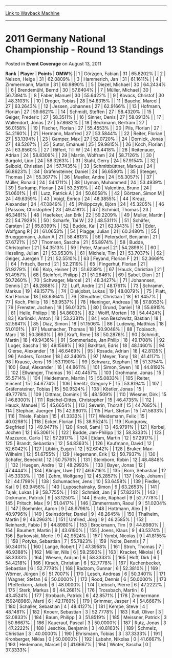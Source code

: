 
---
[Link to Wayback Machine](https://web.archive.org/web/20161013083726/http://magic.wizards.com/en/articles/archive/event-coverage/2011-germany-national-championship-round-13-standings-2011-08-13)

[_metadata_:description]:- "RankPlayerPointsOMW% 1 Görzgen, Fabian 3165.8202% 2 Nelson, Helge 3162.0809% 3 Hammerich, Jan 3161.1611% 4 Zimmermann, Martin 3160.9890% 5 Diezel, Michael 3064.2434% 6 Brendemühl, Bernd 30"
[_metadata_:generator]:- "Drupal 7 (http://drupal.org)"
[_metadata_:node]:- "437261"
[_metadata_:publish_date]:- "2011-08-13"
[_metadata_:source]:- "div-main-content"
[_metadata_:title]:- "2011 Germany National Championship - Round 13 Standings"
[_metadata_:wayback_capture_timestamp]:- "2016-10-13 08:37:26"
[_metadata_:wayback_raw_url]:- "https://web.archive.org/web/20161013083726id_/http://magic.wizards.com/en/articles/archive/event-coverage/2011-germany-national-championship-round-13-standings-2011-08-13"
[_metadata_:wayback_url]:- "http://magic.wizards.com/en/articles/archive/event-coverage/2011-germany-national-championship-round-13-standings-2011-08-13"
---


2011 Germany National Championship - Round 13 Standings
=======================================================



 Posted in **Event Coverage**
 on August 13, 2011 












 **Rank** | **Player** | **Points** | **OMW%** ||  1  | Görzgen, Fabian |  31 | 65.8202% |
|  2  | Nelson, Helge |  31 | 62.0809% |
|  3  | Hammerich, Jan |  31 | 61.1611% |
|  4  | Zimmermann, Martin |  31 | 60.9890% |
|  5  | Diezel, Michael |  30 | 64.2434% |
|  6  | Brendemühl, Bernd |  30 | 57.6404% |
|  7  | Müller, Michael |  30 | 56.7394% |
|  8  | Faber, Manuel |  30 | 55.6422% |
|  9  | Kovacs, Christof |  30 | 48.3103% |
|  10  | Dreger, Tobias |  28 | 54.6315% |
|  11  | Bauche, Marcel |  27 | 63.2643% |
|  12  | Jessen, Johannes |  27 | 62.9166% |
|  13  | Hofmann, Florian |  27 | 59.6621% |
|  14  | Schmidt, Steffen |  27 | 58.4320% |
|  15  | Geiger, Frederic |  27 | 58.3511% |
|  16  | Sinner, Denis |  27 | 58.0913% |
|  17  | Wallendorf, Jonas |  27 | 57.8682% |
|  18  | Beckmann, Bertram |  27 | 56.0158% |
|  19  | Fischer, Florian |  27 | 55.4553% |
|  20  | Pils, Florian |  27 | 54.2160% |
|  21  | Hermann, Manfred |  27 | 53.5844% |
|  22  | Reiter, Florian |  27 | 53.1394% |
|  23  | Gamper, Max |  27 | 52.0720% |
|  24  | Dornick, Jonas |  27 | 48.5207% |
|  25  | Sutor, Emanuel |  25 | 59.9815% |
|  26  | Koch, Florian |  24 | 63.8560% |
|  27  | Riffert, Till W |  24 | 63.4418% |
|  28  | Reitenauer, Adrian |  24 | 58.8309% |
|  29  | Martin, Wolfram |  24 | 58.7126% |
|  30  | Burgold, Lino |  24 | 58.3263% |
|  31  | Stahl, Gerry |  24 | 57.9154% |
|  32  | Seibold, Christian |  24 | 57.7435% |
|  33  | Schmittbüttner, Markus |  24 | 56.8623% |
|  34  | Gräfensteiner, Daniel |  24 | 56.6580% |
|  35  | Steeger, Thomas |  24 | 55.3677% |
|  36  | Mueller, Andre |  24 | 55.3057% |
|  37  | Müller, Ronald |  24 | 54.1711% |
|  38  | Uyman, Muhammed |  24 | 53.4939% |
|  39  | Surkamp, Florian |  24 | 53.2519% |
|  40  | Valentino, Bruno |  24 | 51.0601% |
|  41  | Lutz, Patrick A |  24 | 50.6058% |
|  42  | Görtzen, Simon M |  24 | 49.6359% |
|  43  | Voigt, Enrico |  24 | 48.3855% |
|  44  | Kreuz, Alexander |  24 | 47.0849% |
|  45  | Philippczyk, Björn |  24 | 45.3205% |
|  46  | Passow, Christopher |  23 | 49.4181% |
|  47  | Schmidt, Thomas |  23 | 46.3481% |
|  48  | Haefeker, Jan Erik |  22 | 59.2209% |
|  49  | Muller, Martin |  22 | 54.7929% |
|  50  | Scharfe, Tai W |  22 | 48.5311% |
|  51  | Schäfer, Carsten |  21 | 65.8399% |
|  52  | Budde, Kai |  21 | 62.1843% |
|  53  | Eder, Wolfgang R |  21 | 61.0653% |
|  54  | Plagge, Julian |  21 | 60.2480% |
|  55  | Brueggemann, Julian A |  21 | 58.4813% |
|  56  | Petersdorf, Benjamin |  21 | 57.6721% |
|  57  | Thomsen, Sascha |  21 | 55.8974% |
|  58  | Budde, Christopher |  21 | 54.3513% |
|  59  | Peter, Manuel |  21 | 54.2899% |
|  60  | Hessling, Julian |  21 | 53.9530% |
|  61  | Michels, Tim |  21 | 53.7037% |
|  62  | Geiger, Juergen T |  21 | 52.5510% |
|  63  | Feyand, Florian F |  21 | 52.3669% |
|  64  | Fritsch, Bernd |  21 | 52.2119% |
|  65  | Fingerhut, Florian |  21 | 51.9279% |
|  66  | Kolp, Heiner |  21 | 51.6239% |
|  67  | Hauck, Christian |  21 | 51.4957% |
|  68  | Steinfort, Philipp |  21 | 51.2846% |
|  69  | Sabel, Dion |  21 | 50.7260% |
|  70  | Schwager, Marcel |  21 | 48.3427% |
|  71  | Johannsen, Dennis |  21 | 48.2888% |
|  72  | Luff, Andre |  21 | 48.1761% |
|  73  | Schramm, Markus |  19 | 49.1577% |
|  74  | Diekjobst, Lukas |  19 | 48.0079% |
|  75  | Platt, Karl Florian |  18 | 63.6364% |
|  76  | Steudtner, Christian |  18 | 61.8457% |
|  77  | Koch, Philip |  18 | 59.9537% |
|  78  | Hieninger, Andreas |  18 | 57.8053% |
|  79  | Frenster, Jochen |  18 | 56.0132% |
|  80  | Grund, Daniel |  18 | 55.6915% |
|  81  | Helle, Philipp |  18 | 54.8603% |
|  82  | Wolff, Morten |  18 | 54.4424% |
|  83  | Karlinski, Anton |  18 | 53.2381% |
|  84  | von Beschwitz, Bastian |  18 | 52.5641% |
|  85  | Diaz, Simon |  18 | 51.1506% |
|  86  | Ludewig, Matthias |  18 | 51.0101% |
|  87  | Musmacher, Thomas |  18 | 50.9048% |
|  88  | Tobiasch, Marc |  18 | 50.3663% |
|  89  | Kraft, Rene |  18 | 50.2876% |
|  90  | Schmidt, Martin |  18 | 49.9436% |
|  91  | Sommerlade, Jan Philip |  18 | 49.1708% |
|  92  | Loger, Sascha |  18 | 49.1568% |
|  93  | Bakhtari, Edris |  18 | 48.1460% |
|  94  | Gierse, Alexander |  18 | 46.6469% |
|  95  | Rosada, Adrian |  18 | 42.8135% |
|  96  | Anders, Torsten |  18 | 42.3406% |
|  97  | Meyer, Tony |  18 | 41.4117% |
|  98  | Krause, Jens |  16 | 53.1190% |
|  99  | Schwarz, Stephan |  16 | 51.3754% |
|  100  | Gaul, Alexander |  16 | 44.8611% |
|  101  | Simon, Swen |  16 | 44.8192% |
|  102  | Ellwanger, Thomas |  16 | 40.4457% |
|  103  | Grohmann, Jonas |  15 | 55.5714% |
|  104  | Heidemann, Martin |  15 | 55.0833% |
|  105  | Reiter, Vincent |  15 | 54.6774% |
|  106  | Reelitz, Gregory F |  15 | 53.8194% |
|  107  | Gräfensteiner, Tobias |  15 | 50.9524% |
|  108  | Köstler, Jonas |  15 | 49.7778% |
|  109  | Dittmar, Domink |  15 | 48.1509% |
|  110  | Wiesner, Dirk |  15 | 46.8300% |
|  111  | Reichel-Dittes, Christopher |  15 | 46.4735% |
|  112  | Hauck, Manuel |  15 | 45.6654% |
|  113  | Severin, Thoralf |  15 | 44.7685% |
|  114  | Stephan, Juergen |  15 | 42.9801% |
|  115  | Hart, Stefan |  15 | 41.5833% |
|  116  | Thiele, Fabian |  15 | 41.3333% |
|  117  | Weidemann, Felix |  15 | 40.0298% |
|  118  | Ecker, Florian |  15 | 38.9524% |
|  119  | Kungurow, Siegfried |  13 | 49.9471% |
|  120  | Knoll, Sami |  13 | 46.9791% |
|  121  | Korbel, Jochen |  12 | 65.3061% |
|  122  | Budde, Jan-Philipp |  12 | 58.3333% |
|  123  | Mazzurco, Carlo |  12 | 57.2917% |
|  124  | Eidam, Martin |  12 | 57.2917% |
|  125  | Brandt, Sebastian |  12 | 54.8363% |
|  126  | Kaufmann, David |  12 | 52.6042% |
|  127  | Libkin, Eugen |  12 | 52.6042% |
|  128  | Bruker, Max-Wilhelm |  12 | 51.6755% |
|  129  | Hegemann, Erik |  12 | 50.7937% |
|  130  | Schäfer, Benedikt |  12 | 50.7576% |
|  131  | Steinborn, Robin |  12 | 48.4848% |
|  132  | Huegen, Andre |  12 | 48.2993% |
|  133  | Bayer, Jonas |  12 | 47.4444% |
|  134  | Klinger, Uwe |  12 | 46.6716% |
|  135  | Born, Sebastian |  12 | 45.3333% |
|  136  | Zehm, Wolfgang |  12 | 45.2857% |
|  137  | Kolp, Johann |  12 | 44.1799% |
|  138  | Schumacher, Jens |  10 | 53.6458% |
|  139  | Fiedler, Kai |  9 | 63.9456% |
|  140  | Luposchainsky, Simon |  9 | 63.2653% |
|  141  | Tajak, Lukas |  9 | 58.7755% |
|  142  | Schmidt, Jan |  9 | 57.8231% |
|  143  | Dickmann, Patrick |  9 | 53.1250% |
|  144  | Brade, Raphael |  9 | 52.7778% |
|  145  | Pritsch, Max |  9 | 51.0417% |
|  146  | Zimmermann, Raoul |  9 | 51.0204% |
|  147  | Boehmler, Aaron |  9 | 48.9796% |
|  148  | Hottmann, Alex |  9 | 48.9796% |
|  149  | Steinsdörfer, Daniel |  9 | 48.2645% |
|  150  | Thalheim, Martin |  9 | 46.2963% |
|  151  | Unfried, Jörg |  9 | 46.2585% |
|  152  | Reinhardt, Fabio |  9 | 44.8980% |
|  153  | Brockmann, Tim |  9 | 44.8980% |
|  154  | Baumert, Martin |  9 | 43.6190% |
|  155  | Joens, Klaus |  9 | 43.5374% |
|  156  | Barkowski, Merle |  9 | 42.9524% |
|  157  | Yombi, Nicolas |  9 | 41.8155% |
|  158  | Potyka, Sebastian |  7 | 55.7823% |
|  159  | Nolte, Dennis |  7 | 50.3401% |
|  160  | Lange, Robert |  7 | 47.3958% |
|  161  | Stroh, Thomas |  7 | 46.9388% |
|  162  | Müller, Nils |  6 | 59.2593% |
|  163  | Kracker, Nikolai |  6 | 58.3333% |
|  164  | Wiesen, Ardijan |  6 | 58.3333% |
|  165  | Hoff, Dirk |  6 | 54.4218% |
|  166  | Kirsch, Christian |  6 | 52.7778% |
|  167  | Kuchenbecker, Sebastian |  6 | 52.7778% |
|  168  | Radzom, Gunnar |  6 | 52.3810% |
|  169  | Wörner, Jürgen |  6 | 51.7007% |
|  170  | Lesch, Andreas |  6 | 50.3401% |
|  171  | Wagner, Stefan |  6 | 50.0000% |
|  172  | Rood, Dennis |  6 | 50.0000% |
|  173  | Pfefferkorn, Jakob |  6 | 48.0000% |
|  174  | Liebsch, Pierre |  6 | 47.2222% |
|  175  | Sterk, Markus |  6 | 44.2681% |
|  176  | Trossbach, Martin |  6 | 43.4524% |
|  177  | Strobach, Patrick |  6 | 42.8571% |
|  178  | Zimmermann (59248986), Marti |  6 | 42.1769% |
|  179  | Grimmer, Jasper |  4 | 54.6667% |
|  180  | Schaller, Sebastian |  4 | 48.4127% |
|  181  | Kempe, Steve |  4 | 48.1481% |
|  182  | Knoerr, Sebastian |  3 | 52.7778% |
|  183  | Kull, Oliver |  3 | 52.0833% |
|  184  | Baum, Philipp |  3 | 51.8519% |
|  185  | Meissner, Patrick |  3 | 50.6667% |
|  186  | Kauerauf, Pascal |  3 | 50.0000% |
|  187  | Rutz, Jonas |  3 | 47.2222% |
|  188  | Jeschke, Benjamin |  3 | 40.8163% |
|  189  | Schmelz, Christian |  3 | 40.0000% |
|  190  | Ehrismann, Tobias |  3 | 37.3333% |
|  191  | Kronberger, Niklas |  0 | 50.0000% |
|  192  | Labahn, Nikolas |  0 | 41.6667% |
|  193  | Hedemann, Marcel |  0 | 41.6667% |
|  194  | Winter, Sascha |  0 | 37.3333% |







